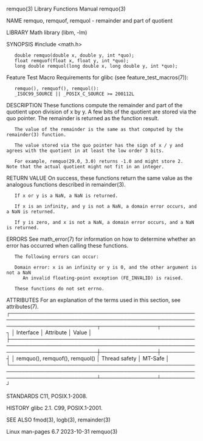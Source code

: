 remquo(3)							   Library Functions Manual							     remquo(3)

NAME
       remquo, remquof, remquol - remainder and part of quotient

LIBRARY
       Math library (libm, -lm)

SYNOPSIS
       #include <math.h>

       double remquo(double x, double y, int *quo);
       float remquof(float x, float y, int *quo);
       long double remquol(long double x, long double y, int *quo);

   Feature Test Macro Requirements for glibc (see feature_test_macros(7)):

       remquo(), remquof(), remquol():
	   _ISOC99_SOURCE || _POSIX_C_SOURCE >= 200112L

DESCRIPTION
       These  functions	 compute  the  remainder and part of the quotient upon division of x by y.  A few bits of the quotient are stored via the quo pointer.
       The remainder is returned as the function result.

       The value of the remainder is the same as that computed by the remainder(3) function.

       The value stored via the quo pointer has the sign of x / y and agrees with the quotient in at least the low order 3 bits.

       For example, remquo(29.0, 3.0) returns -1.0 and might store 2.  Note that the actual quotient might not fit in an integer.

RETURN VALUE
       On success, these functions return the same value as the analogous functions described in remainder(3).

       If x or y is a NaN, a NaN is returned.

       If x is an infinity, and y is not a NaN, a domain error occurs, and a NaN is returned.

       If y is zero, and x is not a NaN, a domain error occurs, and a NaN is returned.

ERRORS
       See math_error(7) for information on how to determine whether an error has occurred when calling these functions.

       The following errors can occur:

       Domain error: x is an infinity or y is 0, and the other argument is not a NaN
	      An invalid floating-point exception (FE_INVALID) is raised.

       These functions do not set errno.

ATTRIBUTES
       For an explanation of the terms used in this section, see attributes(7).
       ┌───────────────────────────────────────────────────────────────────────────────────────────────────────────────────────────┬───────────────┬─────────┐
       │ Interface														   │ Attribute	   │ Value   │
       ├───────────────────────────────────────────────────────────────────────────────────────────────────────────────────────────┼───────────────┼─────────┤
       │ remquo(), remquof(), remquol()												   │ Thread safety │ MT-Safe │
       └───────────────────────────────────────────────────────────────────────────────────────────────────────────────────────────┴───────────────┴─────────┘

STANDARDS
       C11, POSIX.1-2008.

HISTORY
       glibc 2.1.  C99, POSIX.1-2001.

SEE ALSO
       fmod(3), logb(3), remainder(3)

Linux man-pages 6.7							  2023-10-31								     remquo(3)

